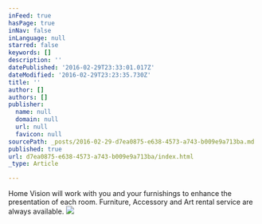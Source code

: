```yaml
---
inFeed: true
hasPage: true
inNav: false
inLanguage: null
starred: false
keywords: []
description: ''
datePublished: '2016-02-29T23:33:01.017Z'
dateModified: '2016-02-29T23:23:35.730Z'
title: ''
author: []
authors: []
publisher:
  name: null
  domain: null
  url: null
  favicon: null
sourcePath: _posts/2016-02-29-d7ea0875-e638-4573-a743-b009e9a713ba.md
published: true
url: d7ea0875-e638-4573-a743-b009e9a713ba/index.html
_type: Article

---
```

Home Vision will work with you and your furnishings to enhance the presentation of each room. Furniture, Accessory and Art rental service are always available. ![](https://the-grid-user-content.s3-us-west-2.amazonaws.com/bebf9a11-85a6-4bd3-9073-5fe75a278ac3.jpg)